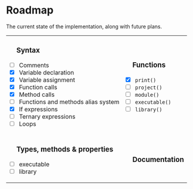 # Roadmap

<style>
table {
    width: 100%;
}

h3 {
    padding-left: 20px;
}
</style>

The current state of the implementation, along with future plans.
<table>
<tr>
<td><div>

### Syntax
- [ ] Comments
- [x] Variable declaration
- [x] Variable assignment
- [x] Function calls
- [x] Method calls
- [ ] Functions and methods alias system
- [x] If expressions
- [ ] Ternary expressions
- [ ] Loops

</div></td>
<td><div>

### Functions
- [x] `print()`
- [ ] `project()`
- [ ] `module()`
- [ ] `executable()`
- [ ] `library()`
 
</div></td> 
</tr>

<tr>
<td><div>

### Types, methods & properties
- [ ] executable
- [ ] library

</div></td>

<td><div>

### Documentation

</div></td>
</tr>
</table>